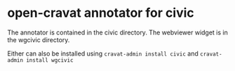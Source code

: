 # open-cravat annotator for civic

The annotator is contained in the civic directory. The webviewer widget is in the wgcivic directory.

Either can also be installed using `cravat-admin install civic` and `cravat-admin install wgcivic`
